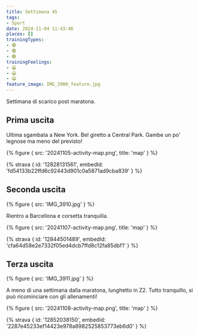 ```yaml
---
title: Settimana 45
tags:
- Sport
date: 2024-11-04 11:43:46
places: []
trainingTypes:
- 🟢
- 🟢
- 🟢
trainingFeelings:
- 😀
- 😀
- 😀
feature_image: IMG_3900_feature.jpg
---
```


Settimana di scarico post maratona.
<!--more--> 

## Prima uscita

Ultima sgambata a New York. Bel giretto a Central Park. Gambe un po' legnose ma meno del previsto!

{% figure { src: '20241105-activity-map.png', title: 'map' } %}

{% strava { id: '12828131561', embedId: 'fd54133b22ffd6c92443d901c0a5871ad9cba839' } %}

## Seconda uscita

{% figure { src: 'IMG_3910.jpg' } %}

Rientro a Barcellona e corsetta tranquilla.

{% figure { src: '20241107-activity-map.png', title: 'map' } %}

{% strava { id: '12844501489', embedId: 'cfa64d58e2e7332f05ed4dcb7ffd8c12fa85dbf1' } %}

## Terza uscita

{% figure { src: 'IMG_3911.jpg' } %}

A meno di una settimana dalla maratona, lunghetto in Z2. Tutto tranquillo, si può ricominciare con gli allenamenti!

{% figure { src: '20241108-activity-map.png', title: 'map' } %}

{% strava { id: '12852038150', embedId: '2287e45233ef14423e978a8982525853773eb6d0' } %}